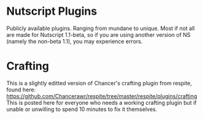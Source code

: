 # Nutscript Plugins
Publicly available plugins. Ranging from mundane to unique.
Most if not all are made for Nutscript 1.1-beta, so if you are using another version of NS (namely the non-beta 1.1), you may experience errors.


# Crafting
This is a slightly editted version of Chancer's crafting plugin from respite, found here: https://github.com/Chancerawr/respite/tree/master/respite/plugins/crafting
This is posted here for everyone who needs a working crafting plugin but if unable or unwilling to spend 10 minutes to fix it themselves.
